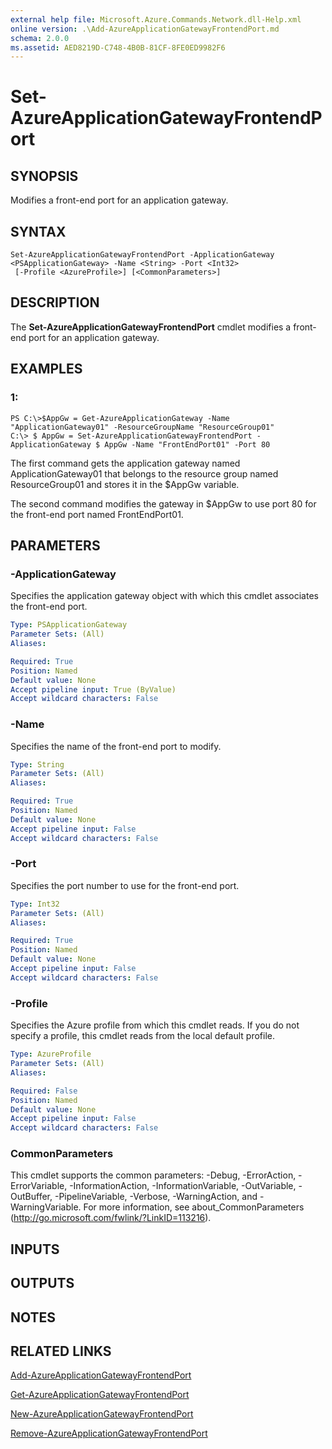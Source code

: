 ```yaml
---
external help file: Microsoft.Azure.Commands.Network.dll-Help.xml
online version: .\Add-AzureApplicationGatewayFrontendPort.md
schema: 2.0.0
ms.assetid: AED8219D-C748-4B0B-81CF-8FE0ED9982F6
---
```


# Set-AzureApplicationGatewayFrontendPort

## SYNOPSIS
Modifies a front-end port for an application gateway.

## SYNTAX

```
Set-AzureApplicationGatewayFrontendPort -ApplicationGateway <PSApplicationGateway> -Name <String> -Port <Int32>
 [-Profile <AzureProfile>] [<CommonParameters>]
```

## DESCRIPTION
The **Set-AzureApplicationGatewayFrontendPort** cmdlet modifies a front-end port for an application gateway.

## EXAMPLES

### 1:
```
PS C:\>$AppGw = Get-AzureApplicationGateway -Name "ApplicationGateway01" -ResourceGroupName "ResourceGroup01"
C:\> $ AppGw = Set-AzureApplicationGatewayFrontendPort -ApplicationGateway $ AppGw -Name "FrontEndPort01" -Port 80
```

The first command gets the application gateway named ApplicationGateway01 that belongs to the resource group named ResourceGroup01 and stores it in the $AppGw variable.

The second command modifies the gateway in $AppGw to use port 80 for the front-end port named FrontEndPort01.

## PARAMETERS

### -ApplicationGateway
Specifies the application gateway object with which this cmdlet associates the front-end port.

```yaml
Type: PSApplicationGateway
Parameter Sets: (All)
Aliases: 

Required: True
Position: Named
Default value: None
Accept pipeline input: True (ByValue)
Accept wildcard characters: False
```

### -Name
Specifies the name of the front-end port to modify.

```yaml
Type: String
Parameter Sets: (All)
Aliases: 

Required: True
Position: Named
Default value: None
Accept pipeline input: False
Accept wildcard characters: False
```

### -Port
Specifies the port number to use for the front-end port.

```yaml
Type: Int32
Parameter Sets: (All)
Aliases: 

Required: True
Position: Named
Default value: None
Accept pipeline input: False
Accept wildcard characters: False
```

### -Profile
Specifies the Azure profile from which this cmdlet reads.
If you do not specify a profile, this cmdlet reads from the local default profile.

```yaml
Type: AzureProfile
Parameter Sets: (All)
Aliases: 

Required: False
Position: Named
Default value: None
Accept pipeline input: False
Accept wildcard characters: False
```

### CommonParameters
This cmdlet supports the common parameters: -Debug, -ErrorAction, -ErrorVariable, -InformationAction, -InformationVariable, -OutVariable, -OutBuffer, -PipelineVariable, -Verbose, -WarningAction, and -WarningVariable. For more information, see about_CommonParameters (http://go.microsoft.com/fwlink/?LinkID=113216).

## INPUTS

## OUTPUTS

## NOTES

## RELATED LINKS

[Add-AzureApplicationGatewayFrontendPort](.\Add-AzureApplicationGatewayFrontendPort.md)

[Get-AzureApplicationGatewayFrontendPort](.\Get-AzureApplicationGatewayFrontendPort.md)

[New-AzureApplicationGatewayFrontendPort](.\New-AzureApplicationGatewayFrontendPort.md)

[Remove-AzureApplicationGatewayFrontendPort](.\Remove-AzureApplicationGatewayFrontendPort.md)


